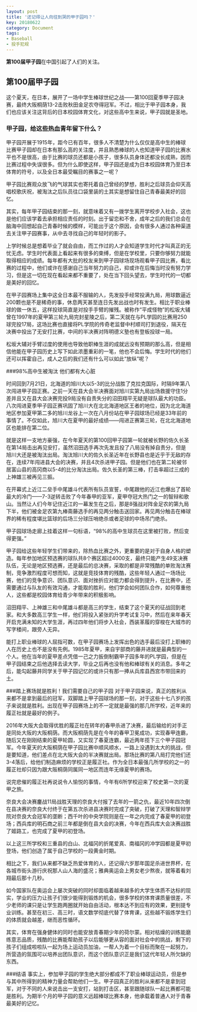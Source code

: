 ```yaml
---
layout: post
title: '还记得让人向往到哭的甲子园吗？'
key: 20180622
category: Document
tags:
- Baseball
- 投手犯规
---
```


**第100届甲子园**在中国引起了人们的关注。


<!--more-->

## 第100届甲子园

这个夏天，在日本，展开了一场中学生棒球世纪之战——第100回夏季甲子园决赛，最终大阪桐荫13-2击败秋田金足农夺得冠军。不过，相比于甲子园本身，我们也应该关注这背后的日本校园体育文化，对这些高中生来说，甲子园就是圣地。

### 甲子园，给这些热血青年留下什么？
甲子园开展于1915年，距今已有百年，很多人不清楚为什么仅仅是高中生的棒球比赛甲子园却在日本有那么高的关注度，并且熟悉棒球的人也知道甲子园的比赛水平也不是很高，由于比赛的球员还都是小孩子，很多队员身体还都没长成熟，因而比赛过程中失误很多。但为什么即使这样，甲子园还是成为日本校园体育乃至日本体育的符号，以及全日本最受瞩目的赛事之一呢？

甲子园比赛观众放飞的气球其实也寄托着自己曾经的梦想，胜利之后球员会仰天高唱校歌庆祝，被淘汰之后队员往口袋里装的土其实是想留住自己青春最美好的回忆。

其实，每年甲子园结束的那一刻，就意味着又有一拨学生离开学校步入社会，这也是他们应该学着去承担相应责任的时刻。出于留恋和不舍，成年之后的我们总会在脑海中回想起自己青春时候的模样，可能出于这个原因，会有很多人通过各种渠道去关注甲子园赛事，从中去寻找自己的年轻时的影子。

上学时候总是想着毕业了就会自由，而工作过的人才会知道学生时代才叫真正的无忧无虑。学生时代表面上看起来有很多的束缚，但是在学校里，只要你够努力就能取得相应的成绩。每年都有大批的校友来到甲子园球场现场观看甲子园比赛，看比赛的过程中，他们或许在感谢自己当年努力的自己，抑或许在后悔当时没有努力学习，但是这一切在现在看起来都不重要了，处在当下回头望去，学生时代的一切都是美好的回忆。

在甲子园赛场上集中这全日本最不服输的人，先发投手经常投满九局，用球数逼近200颗也是不是稀奇的事，休息两天甚至连日先发出战也时有发生。相比于职业棒球的做一休五，这样投球简直是对投手手臂的摧残。被称作“平成怪物”的松坂大辅曾在1997年的夏甲第三轮九局完封星陵之后，第二天就在与PL学园的比赛用250球完投17局，这场比赛也直接将PL学院的传奇老监督中村顺司打到退役，隔天在决赛中投出了无安打比赛，中间的半决赛对阵明德义塾也有登板投球一局。

松坂大辅对手臂过度的使用也导致他职棒生涯的成就远没有预期的那么高，但是相信他能在甲子园历史上写下如此浓墨重彩的一笔，他也不会后悔。学生时代的他们还可以挥霍自己，成人之后的我们还有什么可以如此“放纵”呢？

###98%高中生被淘汰 他们都有大心脏

时间回到7月21日，北海道的旭川大以5-3的比分战胜了克拉克国际，时隔9年第八次闯进甲子园正赛。之前一天在县大会半决赛面对旭川实第九局出场救援守住1分差并且又在县大会决赛完投9局没有自责失分的沼田翔平无疑是球队最大的功臣。八次闯进夏季甲子园正赛巩固了旭川大在北北海道地区王者的地位，因为北北海道地区参加夏甲第二多的旭川龙谷上一次在八月份站在甲子园球场已经是33年前的事情了。不仅如此，旭川大在夏甲的最好成绩——闯进正赛第三轮，在北北海道地区也能排在第二位。

就是这样一支地方豪强，在今年夏天的第100回甲子园第一轮就被长野的佐久长圣在第14局击出再见安打，虽然沼田选手再次先发且投了八局没有掉自责分，但是旭川大还是被淘汰出局。淘汰旭川大的佐久长圣近年在长野县也是近乎于无敌的存在，连续7年闯进县大会的决赛，并且4次杀进甲子园。但是他们也在第二轮被邻居富山县的高冈商以5-4的比分淘汰出局。佐久长圣的第三棒，打击率超过三成的上神雄三被再见三振。

在开幕式上近江二垒手中尾雄斗代表所有队员宣誓，中尾跟他的近江也爆出了首轮最大的冷门——7-3逆转击败了今年春甲的亚军，夏甲夺冠大热门之一的智辩和歌山。当然让人们今年记住近江的一幕发生在之后，那是8强战对阵金足农的第九局下半，他们被金足农第九棒斋藤选手的再见两分触击送回家。再见两分触击在棒球界的稀有程度堪比篮球的后场三分球压哨绝杀或者足球的中场吊门绝杀。

甲子园球场走廊上挂着这样一句标语，“98%的高中生球员在这里被打败，然后变得更强。”

甲子园给这些年轻学生们带来的，除热血比赛之外，更重要的是对于自身人格的塑造。每年参加地区预选赛的球队共8个赛区超过4000支，最终只能产生49支决赛队伍，无论是地区预选赛，还是最后的总决赛，采取的都是非常残酷的单败淘汰赛制，竞争激烈程度可想而知，这就是竞技体育的残酷，这些年轻人通过一场场比赛，他们的竞争意识、团队意识、面对挫折应对能力都会得到提升，在比赛中，还需要通过与队友的有效沟通，才能取的胜利，他们学会如何团队合作，如何尊重他人，这些都是校园体育给青少年带来的积极影响。

沼田翔平、上神雄三和中尾雄斗都是高三的学生，结束了这个夏天的征战回到老家。和大多数高三学生一样，他们将投入紧张的升学考试复习中，然后在来年春天开启充满未知的大学生涯，再过四年他们将步入社会，西装革履的穿梭在大城市的写字楼间，跟旁人无异。

能打上职业棒球的人屈指可数，在甲子园赛场上发挥出色的选手最后没打上职棒的人在历史上也不是没有先例。1985年夏甲，来自宇部商的藤井进就是最典型的一个人。他在当年的夏甲差点凭借一己之力扳倒制霸甲子园多年的PL学园，但是在甲子园结束之后他选择去读大学，毕业之后再也没有他和棒球有关的消息。多年之后，能勾起藤井同学关于甲子园记忆的或许只有那一捧从兵库县西宫市带回来的土。

###踏上赛场就是胜利！我们需要自己的甲子园
对于甲子园来说，真正的胜利从来都不是拿到最后的冠军，双脚踏上甲子园球场的那一刻，对于这些十七八岁的孩子来说就是胜利。出现在甲子园赛场上的不一定就是最强的那几所学校，近年来的履正社就是最好的例子。

2016年大阪大会取得优胜的履正社在转年的春甲杀进了决赛，最后输给的对手正是同处大阪的大阪桐荫。而大阪桐荫先是在今年的春甲卫冕成功，实现春甲连霸，随后又在刚刚结束的夏甲轮圆，又实现了春夏连霸，最近两年揽下三个甲子园冠军。今年夏天的大阪桐荫在甲子园比赛中顺风顺水，一路上没遇到太大的挑战，但是要知道，他们差点在北大阪大会的半决赛就出局。那场比赛的第八局打完他们还3-4落后，给他们制造麻烦的学校正是履正社。作为全日本最强几所学校的之一的履正社却只因为跟大阪桐荫同属同一地区而连年无缘夏甲的赛场。

说完悲催的履正社再说说令人愉悦的事情，今年有6所学校迎来了校史第一次的夏甲之旅。

奈良大会决赛鏖战11局战胜天理的奈良大付报了去年的一箭之仇，最近10年四次倒在县决赛的奈良大付终于在第五次杀进县决赛时完成了突破，打破了天理和智辩学院对奈良大会冠军的垄断；西千叶的中央学院则是在一年之内完成了春夏甲的初登场；西兵库的明石商之前三年都是倒在县大会的决赛，今年在西兵库大会决赛战胜了姬路工，也完成了夏甲的初登场。

以上这三所学校和三重县的白山、北福冈的折尾爱真、南福冈的冲学园都是夏甲初登场，他们创造了属于自己学校的一段黄金时期。

相比之下，我们从来都不缺乏热爱体育的人，还记得六岁那年国足杀进世界杯，在各城市街头游行庆祝那人山人海的盛况；雅典奥运会上男女老少熬夜，就等着看刘翔最后那十几秒。

如今国家队在奥运会上屡次突破的同时却面临着越来越多的大学生体质不达标的现实，学业的压力让孩子们很少能得到锻炼的机会，很多学校的体育课质量很差，不少老师的课只是让学生跑两圈就开始自由活动，根本达不到应有的效果，更别提专业训练。甚至在初三、高三时，语文数学彻底代替了体育课，这些越不锻炼学生们的体质就会越差，继而恶性循环。

其实，体育在强身健体的同时也能安放青春期少年的荷尔蒙。相对枯燥的训练能磨练意志品质，残酷的比赛能帮助孩子以后能够更从容的面对社会中的挑战，剩下的孩子们组成啦啦队一起为场上运动员加油，一帮人为着一个目标而聚在一起努力，所营造的氛围可以培养出团队意识，而这个团队意识正是我们这代年轻人所欠缺的东西。

###结语
事实上，参加甲子园的学生绝大部分都成不了职业棒球运动员，但是参与其中所得到的精神力量会帮助他们一生。甲子园真正的胜利从来都不是拿到冠军，对于不同的人来说击出一支安打，站到打击区，甚至跟随球队一起比赛都可能是胜利。为期半个月的甲子园的意义远超棒球比赛本身，他承载着普通人对于青春最美好的记忆。